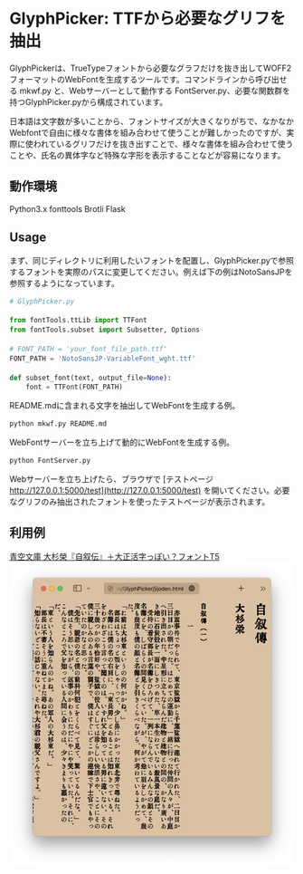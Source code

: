 GlyphPicker: TTFから必要なグリフを抽出
===

GlyphPickerは、TrueTypeフォントから必要なグラフだけを抜き出してWOFF2フォーマットのWebFontを生成するツールです。コマンドラインから呼び出せる mkwf.py と、Webサーバーとして動作する FontServer.py、必要な関数群を持つGlyphPicker.pyから構成されています。

日本語は文字数が多いことから、フォントサイズが大きくなりがちで、なかなかWebfontで自由に様々な書体を組み合わせて使うことが難しかったのですが、実際に使われているグリフだけを抜き出すことで、様々な書体を組み合わせて使うことや、氏名の異体字など特殊な字形を表示することなどが容易になります。

動作環境
---

Python3.x fonttools Brotli Flask

Usage
---
まず、同じディレクトリに利用したいフォントを配置し、GlyphPicker.pyで参照するフォントを実際のパスに変更してください。例えば下の例はNotoSansJPを参照するようになっています。

``` python
# GlyphPicker.py

from fontTools.ttLib import TTFont
from fontTools.subset import Subsetter, Options

# FONT_PATH = 'your_font_file_path.ttf'
FONT_PATH = 'NotoSansJP-VariableFont_wght.ttf'

def subset_font(text, output_file=None):
    font = TTFont(FONT_PATH)
```

README.mdに含まれる文字を抽出してWebFontを生成する例。

``` bash
python mkwf.py README.md
```

WebFontサーバーを立ち上げて動的にWebFontを生成する例。

``` bash
python FontServer.py
```

Webサーバーを立ち上げたら、ブラウザで [テストページ http://127.0.0.1:5000/test](http://127.0.0.1:5000/test) を開いてください。必要なグリフのみ抽出されたフォントを使ったテストページが表示されます。

利用例
---

[青空文庫 大杉榮『自叙伝』＋大正活字っぽい？フォントT5](jijoden.html)
![Safariで大正活字っぽい？フォントT5を使って縦書き表示した『自叙伝』](jijoden.png)
